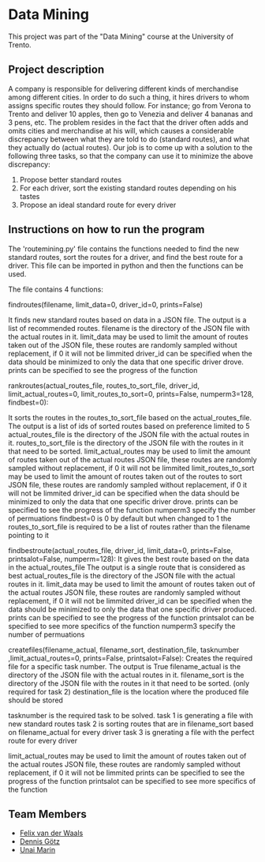 # Data Mining
This project was part of the "Data Mining" course at the University of Trento.

## Project description
A company is responsible for delivering different kinds of merchandise among different cities. In order to do such a thing, 
it hires drivers to whom assigns specific routes they should follow. For instance; go from Verona to Trento and deliver 
10 apples, then go to Venezia and deliver 4 bananas and 3 pens, etc. The problem resides in the fact that the driver often 
adds and omits cities and merchandise at his will, which causes a considerable discrepancy between what they are told to do 
(standard routes), and what they actually do (actual routes). Our job is to come up with a solution to the following three 
tasks, so that the company can use it to minimize the above discrepancy:
  1. Propose better standard routes
  2. For each driver, sort the existing standard routes depending on his tastes
  3. Propose an ideal standard route for every driver

## Instructions on how to run the program
The 'routemining.py' file contains the functions needed to find the new standard routes, sort the routes for a driver, and find the best route for a driver.
This file can be imported in python and then the functions can be used.

The file contains 4 functions:

findroutes(filename, limit_data=0, driver_id=0, prints=False)

It finds new standard routes based on data in a JSON file. The output is a list of recommended routes.
filename is the directory of the JSON file with the actual routes in it.
limit_data may be used to limit the amount of routes taken out of the JSON file, these routes are randomly sampled without replacement, if 0 it will not be limmited
driver_id can be specified when the data should be minimized to only the data that one specific driver drove.
prints can be specified to see the progress of the function


rankroutes(actual_routes_file, routes_to_sort_file, driver_id, limit_actual_routes=0, limit_routes_to_sort=0, prints=False, numperm3=128, findbest=0):

It sorts the routes in the routes_to_sort_file based on the actual_routes_file. The output is a list of ids of sorted routes based on preference limited to 5
actual_routes_file is the directory of the JSON file with the actual routes in it.
routes_to_sort_file is the directory of the JSON file with the routes in it that need to be sorted.
limit_actual_routes may be used to limit the amount of routes taken out of the actual routes JSON file, these routes are randomly sampled without replacement, if 0 it will not be limmited
limit_routes_to_sort may be used to limit the amount of routes taken out of the routes to sort JSON file, these routes are randomly sampled without replacement, if 0 it will not be limmited
driver_id can be specified when the data should be minimized to only the data that one specific driver drove.
prints can be specified to see the progress of the function
numperm3 specify the number of permuations
findbest=0 is 0 by default but when changed to 1 the routes_to_sort_file is required to be a list of routes rather than the filename pointing to it

findbestroute(actual_routes_file, driver_id, limit_data=0, prints=False,  printsalot=False, numperm=128):
It gives the best route based on the data in the actual_routes_file The output is a single route that is considered as best
actual_routes_file is the directory of the JSON file with the actual routes in it.
limit_data may be used to limit the amount of routes taken out of the actual routes JSON file, these routes are randomly sampled without replacement, if 0 it will not be limmited
driver_id can be specified when the data should be minimized to only the data that one specific driver produced.
prints can be specified to see the progress of the function
printsalot can be specified to see more specifics of the function
numperm3 specify the number of permuations

createfiles(filename_actual, filename_sort, destination_file, tasknumber ,limit_actual_routes=0, prints=False, printsalot=False):
Creates the required file for a specific task number. The output is True
filename_actual is the directory of the JSON file with the actual routes in it.
filename_sort is the directory of the JSON file with the routes in it that need to be sorted. (only required for task 2)
destination_file is the location where the produced file should be stored

tasknumber is the required task to be solved. task 1 is generating a file with new standard routes
task 2 is sorting routes that are in filename_sort based on filename_actual for every driver
task 3 is gnerating a file with the perfect route for every driver

limit_actual_routes may be used to limit the amount of routes taken out of the actual routes JSON file, these routes are randomly sampled without replacement, if 0 it will not be limmited
prints can be specified to see the progress of the function
printsalot can be specified to see more specifics of the function

## Team Members
- [Felix van der Waals](https://github.com/Bromsnortor)
- [Dennis Götz](https://github.com/dennismgoetz)
- [Unai Marin](https://github.com/unaimarin)
